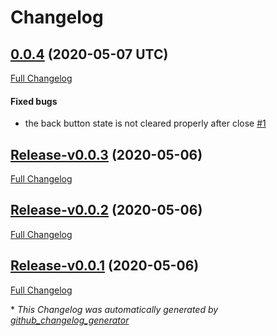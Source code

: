 # Changelog

## [0.0.4](https://github.com/eidng8/popup-menu/tree/0.0.4) (2020-05-07 UTC)

[Full Changelog](https://github.com/eidng8/popup-menu/compare/Release-v0.0.3...0.0.4)

#### Fixed bugs

- the back button state is not cleared properly after close [\#1](https://github.com/eidng8/popup-menu/issues/1)

## [Release-v0.0.3](https://github.com/eidng8/popup-menu/tree/Release-v0.0.3) (2020-05-06)

[Full Changelog](https://github.com/eidng8/popup-menu/compare/Release-v0.0.2...Release-v0.0.3)

## [Release-v0.0.2](https://github.com/eidng8/popup-menu/tree/Release-v0.0.2) (2020-05-06)

[Full Changelog](https://github.com/eidng8/popup-menu/compare/Release-v0.0.1...Release-v0.0.2)

## [Release-v0.0.1](https://github.com/eidng8/popup-menu/tree/Release-v0.0.1) (2020-05-06)

[Full Changelog](https://github.com/eidng8/popup-menu/compare/7f7ed0eb5f2058972f78d49abf009b0f111a2505...Release-v0.0.1)



\* *This Changelog was automatically generated by [github_changelog_generator](https://github.com/github-changelog-generator/github-changelog-generator)*
